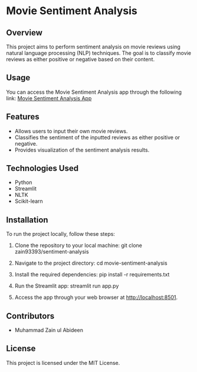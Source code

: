# Movie Sentiment Analysis

## Overview
This project aims to perform sentiment analysis on movie reviews using natural language processing (NLP) techniques. The goal is to classify movie reviews as either positive or negative based on their content.

## Usage
You can access the Movie Sentiment Analysis app through the following link: [Movie Sentiment Analysis App](link_to_your_app_here)

## Features
- Allows users to input their own movie reviews.
- Classifies the sentiment of the inputted reviews as either positive or negative.
- Provides visualization of the sentiment analysis results.

## Technologies Used
- Python
- Streamlit
- NLTK
- Scikit-learn

## Installation
To run the project locally, follow these steps:
1. Clone the repository to your local machine:
git clone zain93393/sentiment-analysis

3. Navigate to the project directory:
cd movie-sentiment-analysis

3. Install the required dependencies:
pip install -r requirements.txt

4. Run the Streamlit app:
streamlit run app.py

5. Access the app through your web browser at [http://localhost:8501](http://localhost:8501).

## Contributors
- Muhammad Zain ul Abideen

## License
This project is licensed under the MIT License.
